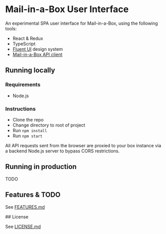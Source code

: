 # Mail-in-a-Box User Interface

An experimental SPA user interface for Mail-in-a-Box, using the following tools:

- React & Redux
- TypeScript
- [Fluent UI](https://github.com/microsoft/fluentui) design system
- [Mail-in-a-Box API client](https://github.com/badsyntax/mailinabox-api)

## Running locally

### Requirements

- Node.js

### Instructions

- Clone the repo
- Change directory to root of project
- Run `npm install`
- Run `npm start`

All API requests sent from the browser are proxied to your box instance via a backend Node.js server to bypass CORS restrictions.

## Running in production

TODO

## Features & TODO

See [FEATURES.md](./FEATURES.md)

## License

See [LICENSE.md](./LICENSE.md)
